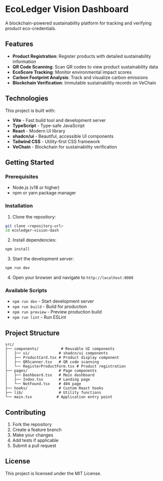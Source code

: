 # EcoLedger Vision Dashboard

A blockchain-powered sustainability platform for tracking and verifying product eco-credentials.

## Features

- **Product Registration**: Register products with detailed sustainability information
- **QR Code Scanning**: Scan QR codes to view product sustainability data
- **EcoScore Tracking**: Monitor environmental impact scores
- **Carbon Footprint Analysis**: Track and visualize carbon emissions
- **Blockchain Verification**: Immutable sustainability records on VeChain

## Technologies

This project is built with:

- **Vite** - Fast build tool and development server
- **TypeScript** - Type-safe JavaScript
- **React** - Modern UI library
- **shadcn/ui** - Beautiful, accessible UI components
- **Tailwind CSS** - Utility-first CSS framework
- **VeChain** - Blockchain for sustainability verification

## Getting Started

### Prerequisites

- Node.js (v18 or higher)
- npm or yarn package manager

### Installation

1. Clone the repository:
```bash
git clone <repository-url>
cd ecoledger-vision-dash
```

2. Install dependencies:
```bash
npm install
```

3. Start the development server:
```bash
npm run dev
```

4. Open your browser and navigate to `http://localhost:8080`

### Available Scripts

- `npm run dev` - Start development server
- `npm run build` - Build for production
- `npm run preview` - Preview production build
- `npm run lint` - Run ESLint

## Project Structure

```
src/
├── components/          # Reusable UI components
│   ├── ui/             # shadcn/ui components
│   ├── ProductCard.tsx # Product display component
│   ├── QRScanner.tsx   # QR code scanning
│   └── RegisterProductForm.tsx # Product registration
├── pages/              # Page components
│   ├── Dashboard.tsx   # Main dashboard
│   ├── Index.tsx       # Landing page
│   └── NotFound.tsx    # 404 page
├── hooks/              # Custom React hooks
├── lib/                # Utility functions
└── main.tsx           # Application entry point
```

## Contributing

1. Fork the repository
2. Create a feature branch
3. Make your changes
4. Add tests if applicable
5. Submit a pull request

## License

This project is licensed under the MIT License.